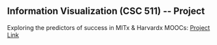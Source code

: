 ## Information Visualization (CSC 511) -- Project

Exploring the predictors of success in MITx & Harvardx MOOCs: [Project Link](http://clebeuf.github.io/MOOCs-InfoVis/)
